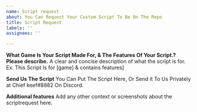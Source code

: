 ```yaml
---
name: Script request
about: You Can Request Your Custom Script To Be On The Repo
title: Script Request
labels: ''
assignees: ''

---
```


**What Game Is Your Script Made For, & The Features Of Your Script.? Please describe.**
A clear and concise description of what the script is for. Ex. This Script Is for [game] & contains features]

**Send Us The Script**
You Can Put The Script Here, Or Send it To Us Privately at Chief keef#8882 On Discord.

**Additional features**
Add any other context or screenshots about the scriptrequest here.
